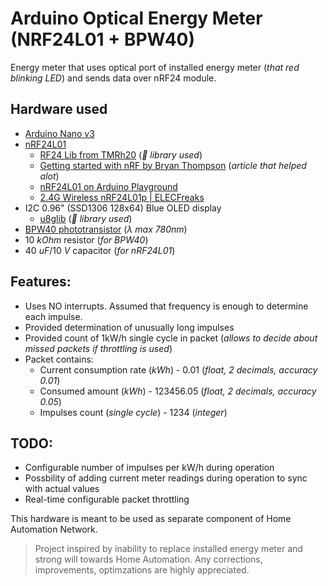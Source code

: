 # Arduino Optical Energy Meter (NRF24L01 + BPW40)

Energy meter that uses optical port of installed energy meter (_that red blinking LED_) and sends data over nRF24 module.

## Hardware used

- [Arduino Nano v3](https://www.arduino.cc/en/Main/ArduinoBoardNano)
- [nRF24L01](http://www.nordicsemi.com/eng/Products/2.4GHz-RF/nRF24L01)
  - [RF24 Lib from TMRh20](https://github.com/tmrh20/RF24/) (_:book: library used_)
  - [Getting started with nRF by Bryan Thompson](http://www.madebymarket.com/blog/dev/getting-started-with-nrf24L01-and-arduino.html) (_article that helped alot_)
  - [nRF24L01 on Arduino Playground](http://playground.arduino.cc/InterfacingWithHardware/Nrf24L01)
  - [2.4G Wireless nRF24L01p | ELECFreaks](http://www.elecfreaks.com/wiki/index.php?title=2.4G_Wireless_nRF24L01p)
- I2C 0.96" (SSD1306 128x64) Blue OLED display
  - [u8glib](https://github.com/olikraus/u8glib) (_:book: library used_)
- [BPW40 phototransistor](http://www.tme.eu/en/details/bpw40/transmitting-and-receiving-ir-elements/) (_&lambda; max 780nm_)
- 10 _kOhm_ resistor (_for BPW40_)
- 40 _uF_/10 _V_ capacitor (_for nRF24L01_)

## Features:

- Uses NO interrupts. Assumed that frequency is enough to determine each impulse.
- Provided determination of unusually long impulses
- Provided count of 1kW/h single cycle in packet (_allows to decide about missed packets if throttling is used_)
- Packet contains:
  - Current consumption rate (_kWh_) - 0.01 (_float, 2 decimals, accuracy 0.01_)
  - Consumed amount (_kWh_)  - 123456.05 (_float, 2 decimals, accuracy 0.05_)
  - Impulses count (_single cycle_) - 1234 (_integer_)

## TODO:

- Configurable number of impulses per kW/h during operation
- Possbility of adding current meter readings during operation to sync with actual values
- Real-time configurable packet throttling

This hardware is meant to be used as separate component of Home Automation Network.

> Project inspired by inability to replace installed energy meter and strong will towards Home Automation.
> Any corrections, improvements, optimzations are highly appreciated.
